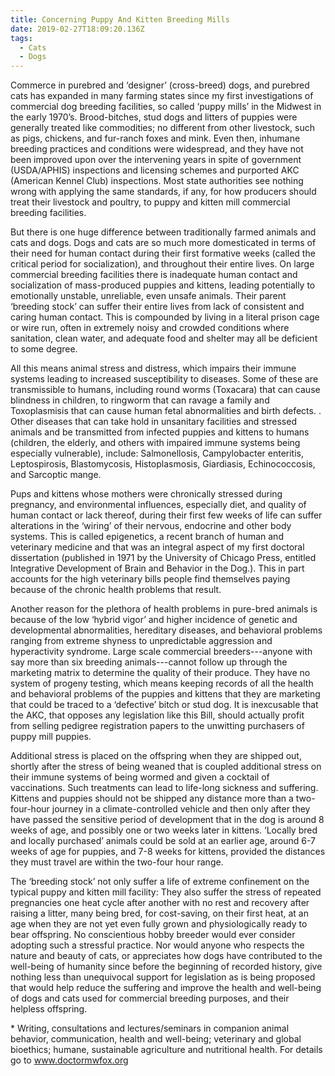 ```yaml
---
title: Concerning Puppy And Kitten Breeding Mills
date: 2019-02-27T18:09:20.136Z
tags:
  - Cats
  - Dogs
---
```

Commerce in purebred and ‘designer’ (cross-breed) dogs, and purebred cats has expanded in many farming states since my first investigations of commercial dog breeding facilities, so called ‘puppy mills’ in the Midwest in the early 1970’s. Brood-bitches, stud dogs and litters of puppies were generally treated like commodities; no different from other livestock, such as pigs, chickens, and fur-ranch foxes and mink.  Even then, inhumane breeding practices and conditions were widespread, and they have not been improved upon over the intervening years in spite of government (USDA/APHIS) inspections and licensing schemes and purported AKC (American Kennel Club) inspections. Most state authorities see nothing wrong with applying the same standards, if any, for how producers should treat their livestock and poultry, to puppy and kitten mill commercial breeding facilities.



 



But there is one huge difference between traditionally farmed animals and cats and dogs. Dogs and cats are so much more domesticated in terms of their need for human contact during their first formative weeks (called the critical period for socialization), and throughout their entire lives. On large commercial breeding facilities there is inadequate human contact and socialization of mass-produced puppies and kittens, leading potentially to emotionally unstable, unreliable, even unsafe animals. Their parent ‘breeding stock’ can suffer their entire lives from lack of consistent and caring human contact. This is compounded by living in a literal prison cage or wire run, often in extremely noisy and crowded conditions where sanitation, clean water, and adequate food and shelter may all be deficient to some degree.



 



All this means animal stress and distress, which impairs their immune systems leading to increased susceptibility to diseases. Some of these are transmissible to humans, including round worms (Toxacara) that can cause blindness in children, to ringworm that can ravage a family and Toxoplasmisis that can cause human fetal abnormalities and birth defects. . Other diseases that can take hold in unsanitary facilities and stressed animals and be transmitted from infected puppies and kittens to humans (children, the elderly, and others with impaired immune systems being especially vulnerable), include: Salmonellosis, Campylobacter enteritis, Leptospirosis, Blastomycosis, Histoplasmosis, Giardiasis, Echinococcosis, and Sarcoptic mange.



 



Pups and kittens whose mothers were chronically stressed during pregnancy, and environmental influences, especially diet, and quality of human contact or lack thereof, during their first few weeks of life can suffer  alterations in the ‘wiring’ of their nervous, endocrine and other body systems. This is called epigenetics, a recent branch of human and veterinary medicine and that was an integral aspect of my first doctoral dissertation (published in 1971 by the University of Chicago Press, entitled Integrative Development of Brain and Behavior in the Dog.). This in part accounts for the high veterinary bills people find themselves paying because of the chronic health problems that result.



 



Another reason for the plethora of health problems in pure-bred animals is because of the low ‘hybrid vigor’ and higher incidence of genetic and developmental abnormalities, hereditary diseases, and behavioral problems ranging from extreme shyness to unpredictable aggression and hyperactivity syndrome. Large scale commercial breeders---anyone with say more than six breeding animals---cannot follow up through the marketing matrix to determine the quality of their produce. They have no system of progeny testing, which means keeping records of all the health and behavioral problems of the puppies and kittens that they are marketing that could be traced to a ‘defective’ bitch or stud dog.  It is inexcusable that the AKC, that opposes any legislation like this Bill, should actually profit from selling   pedigree registration papers to the unwitting purchasers of puppy mill puppies.



 



Additional stress is placed on the offspring when they are shipped out, shortly after the stress of being weaned that is coupled additional stress on their immune systems of being wormed and given a cocktail of vaccinations.  Such treatments can lead to life-long sickness and suffering. Kittens and puppies should not be shipped any distance more than a two-four-hour journey in a climate-controlled vehicle and then only after they have passed the sensitive period of development that in the dog is around 8 weeks of age, and possibly one or two weeks later in kittens. ‘Locally bred and locally purchased’ animals could be sold at an earlier age, around 6-7 weeks of age for puppies, and 7-8 weeks for kittens, provided the distances they must travel are within the two-four hour range.



 



The ‘breeding stock’ not only suffer a life of extreme confinement on the typical puppy and kitten mill facility: They also suffer the stress of repeated pregnancies one heat cycle after another with no rest and recovery after raising a litter, many being bred, for cost-saving, on their first heat, at an age when they are not yet even fully grown and physiologically ready to bear offspring.  No conscientious hobby breeder would ever consider adopting such a stressful practice. Nor would anyone who respects the nature and beauty of cats, or appreciates how dogs have contributed to the well-being of humanity since before the beginning of recorded history, give nothing less than unequivocal support for legislation as is being proposed that would help reduce the suffering and improve the health and well-being of dogs and cats used for commercial breeding purposes, and their helpless offspring.



 



 



\* Writing, consultations and lectures/seminars in companion animal behavior, communication, health and well-being; veterinary and global bioethics; humane, sustainable agriculture and nutritional health. For details go to www.doctormwfox.org
